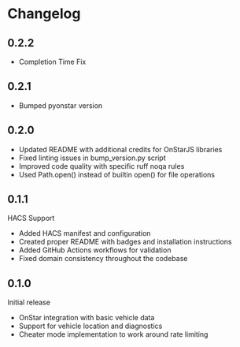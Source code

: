 # Changelog

## 0.2.2

- Completion Time Fix


## 0.2.1

- Bumped pyonstar version


## 0.2.0

- Updated README with additional credits for OnStarJS libraries
- Fixed linting issues in bump_version.py script
- Improved code quality with specific ruff noqa rules
- Used Path.open() instead of builtin open() for file operations

## 0.1.1

HACS Support

- Added HACS manifest and configuration
- Created proper README with badges and installation instructions
- Added GitHub Actions workflows for validation
- Fixed domain consistency throughout the codebase

## 0.1.0

Initial release

- OnStar integration with basic vehicle data
- Support for vehicle location and diagnostics
- Cheater mode implementation to work around rate limiting